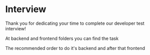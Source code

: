 # Interview
Thank you for dedicating your time to complete our developer test interview!

At backend and frontend folders you can find the task

The recommended order to do it's backend and after that frontend